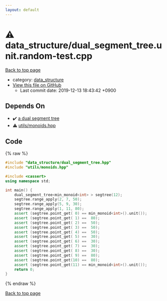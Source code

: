 ```yaml
---
layout: default
---
```


<!-- mathjax config similar to math.stackexchange -->
<script type="text/javascript" async
  src="https://cdnjs.cloudflare.com/ajax/libs/mathjax/2.7.5/MathJax.js?config=TeX-MML-AM_CHTML">
</script>
<script type="text/x-mathjax-config">
  MathJax.Hub.Config({
    TeX: { equationNumbers: { autoNumber: "AMS" }},
    tex2jax: {
      inlineMath: [ ['$','$'] ],
      processEscapes: true
    },
    "HTML-CSS": { matchFontHeight: false },
    displayAlign: "left",
    displayIndent: "2em"
  });
</script>

<script type="text/javascript" src="https://cdnjs.cloudflare.com/ajax/libs/jquery/3.4.1/jquery.min.js"></script>
<script src="https://cdn.jsdelivr.net/npm/jquery-balloon-js@1.1.2/jquery.balloon.min.js" integrity="sha256-ZEYs9VrgAeNuPvs15E39OsyOJaIkXEEt10fzxJ20+2I=" crossorigin="anonymous"></script>
<script type="text/javascript" src="../../assets/js/copy-button.js"></script>
<link rel="stylesheet" href="../../assets/css/copy-button.css" />


# :warning: data_structure/dual_segment_tree.unit.random-test.cpp
<a href="../../index.html">Back to top page</a>

* category: <a href="../../index.html#c8f6850ec2ec3fb32f203c1f4e3c2fd2">data_structure</a>
* <a href="{{ site.github.repository_url }}/blob/master/data_structure/dual_segment_tree.unit.random-test.cpp">View this file on GitHub</a>
    - Last commit date: 2019-12-13 18:43:42 +0900




## Depends On
* :heavy_check_mark: <a href="dual_segment_tree.hpp.html">a dual segment tree</a>
* :warning: <a href="../utils/monoids.hpp.html">utils/monoids.hpp</a>


## Code
{% raw %}
```cpp
#include "data_structure/dual_segment_tree.hpp"
#include "utils/monoids.hpp"

#include <cassert>
using namespace std;

int main() {
    dual_segment_tree<min_monoid<int> > segtree(12);
    segtree.range_apply(2, 7, 50);
    segtree.range_apply(5, 9, 30);
    segtree.range_apply(1, 11, 80);
    assert (segtree.point_get( 0) == min_monoid<int>().unit());
    assert (segtree.point_get( 1) ==  80);
    assert (segtree.point_get( 2) ==  50);
    assert (segtree.point_get( 3) ==  50);
    assert (segtree.point_get( 4) ==  50);
    assert (segtree.point_get( 5) ==  30);
    assert (segtree.point_get( 6) ==  30);
    assert (segtree.point_get( 7) ==  30);
    assert (segtree.point_get( 8) ==  30);
    assert (segtree.point_get( 9) ==  80);
    assert (segtree.point_get(10) ==  80);
    assert (segtree.point_get(11) == min_monoid<int>().unit());
    return 0;
}

```
{% endraw %}

<a href="../../index.html">Back to top page</a>

